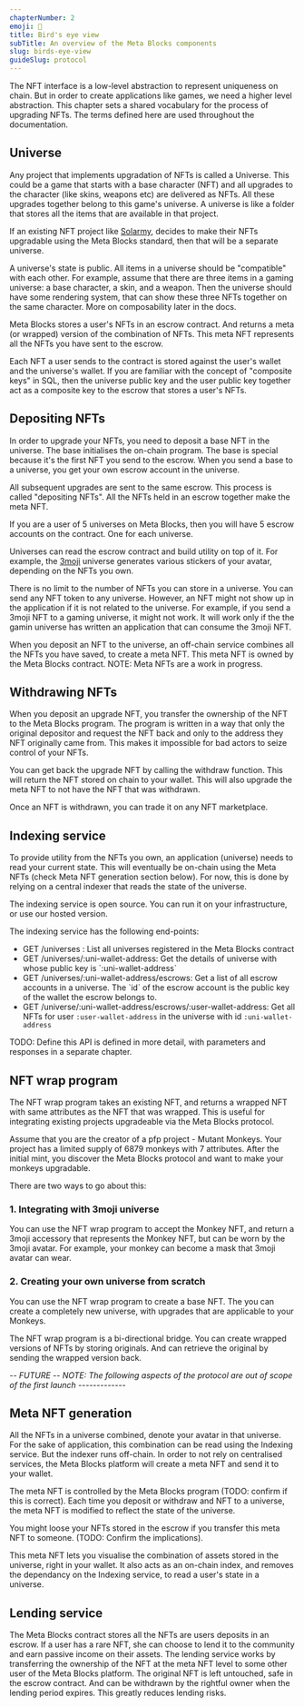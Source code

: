 ```yaml
---
chapterNumber: 2
emoji: 🐧
title: Bird's eye view
subTitle: An overview of the Meta Blocks components
slug: birds-eye-view
guideSlug: protocol
---
```

The NFT interface is a low-level abstraction to represent uniqueness on chain. But in order to create applications like games, we need a higher level abstraction. This chapter sets a shared vocabulary for the process of upgrading NFTs. The terms defined here are used throughout the documentation.

## Universe

Any project that implements upgradation of NFTs is called a Universe. This could be a game that starts with a base character (NFT) and all upgrades to the character (like skins, weapons etc) are delivered as NFTs. All these upgrades together belong to this game's universe. A universe is like a folder that stores all the items that are available in that project.

If an existing NFT project like [Solarmy](https://www.solarmy.io/), decides to make their NFTs upgradable using the Meta Blocks standard, then that will be a separate universe.

A universe's state is public. All items in a universe should be "compatible" with each other. For example, assume that there are three items in a gaming universe: a base character, a skin, and a weapon. Then the universe should have some rendering system, that can show these three NFTs together on the same character. More on composability later in the docs.

Meta Blocks stores a user's NFTs in an escrow contract. And returns a meta (or wrapped) version of the combination of NFTs. This meta NFT represents all the NFTs you have sent to the escrow. 

Each NFT a user sends to the contract is stored against the user's wallet and the universe's wallet. If you are familiar with the concept of "composite keys" in SQL, then the universe public key and the user public key together act as a composite key to the escrow that stores a user's NFTs.

## Depositing NFTs

In order to upgrade your NFTs, you need to deposit a base NFT in the universe. The base initialises the on-chain program. The base is special because it's the first NFT you send to the escrow. When you send a base to a universe, you get your own escrow account in the universe.

All subsequent upgrades are sent to the same escrow. This process is called "depositing NFTs". All the NFTs held in an escrow together make the meta NFT.

If you are a user of 5 universes on Meta Blocks, then you will have 5 escrow accounts on the contract. One for each universe. 

Universes can read the escrow contract and build utility on top of it. For example, the [3moji](https://3moji.app) universe generates various stickers of your avatar, depending on the NFTs you own.

There is no limit to the number of NFTs you can store in a universe. You can send any NFT token to any universe. However, an NFT might not show up in the application if it is not related to the universe. For example, if you send a 3moji NFT to a gaming universe, it might not work. It will work only if the the gamin universe has written an application that can consume the 3moji NFT.  

When you deposit an NFT to the universe, an off-chain service combines all the NFTs you have saved, to create a meta NFT. This meta NFT is owned by the Meta Blocks contract. NOTE: Meta NFTs are a work in progress.

## Withdrawing NFTs

When you deposit an upgrade NFT, you transfer the ownership of the NFT to the Meta Blocks program. The program is written in a way that only the original depositor and request the NFT back and only to the address they NFT originally came from. This makes it impossible for bad actors to seize control of your NFTs.

You can get back the upgrade NFT by calling the withdraw function. This will return the NFT stored on chain to your wallet. This will also upgrade the meta NFT to not have the NFT that was withdrawn.  

Once an NFT is withdrawn, you can trade it on any NFT marketplace.

## Indexing service

To provide utility from the NFTs you own, an application (universe) needs to read your current state. This will eventually be on-chain using the Meta NFTs (check Meta NFT generation section below). For now, this is done by relying on a central indexer that reads the state of the universe. 

The indexing service is open source. You can run it on your infrastructure, or use our hosted version.

The indexing service has the following end-points:

* GET /universes : List all universes registered in the Meta Blocks contract
* GET /universes/:uni-wallet-address: Get the details of universe with whose public key is \`:uni-wallet-address\`
* GET /universes/:uni-wallet-address/escrows: Get a list of all escrow accounts in a universe. The \`id\` of the escrow account is the public key of the wallet the escrow belongs to.
* GET /universe/:uni-wallet-address/escrows/:user-wallet-address: Get all NFTs for user `:user-wallet-address` in the universe with id `:uni-wallet-address`

TODO: Define this API is defined in more detail, with parameters and responses in a separate chapter.

## NFT wrap program

The NFT wrap program takes an existing NFT, and returns a wrapped NFT with same attributes as the NFT that was wrapped. This is useful for integrating existing projects upgradeable via the Meta Blocks protocol.

Assume that you are the creator of a pfp project - Mutant Monkeys. Your project has a limited supply of 6879 monkeys with 7 attributes. After the initial mint, you discover the Meta Blocks protocol and want to make your monkeys upgradable.

There are two ways to go about this:

### 1. Integrating with 3moji universe

You can use the NFT wrap program to accept the Monkey NFT, and return a 3moji accessory that represents the Monkey NFT, but can be worn by the 3moji avatar. For example, your monkey can become a mask that 3moji avatar can wear.

### 2. Creating your own universe from scratch 

You can use the NFT wrap program to create a base NFT. The you can create a completely new universe, with upgrades that are applicable to your Monkeys.

The NFT wrap program is a bi-directional bridge. You can create wrapped versions of NFTs by storing originals. And can retrieve the original by sending the wrapped version back.

*\-- FUTURE --*
*NOTE: The following aspects of the protocol are out of scope of the first launch*
*\-------------*

## Meta NFT generation

All the NFTs in a universe combined, denote your avatar in that universe. For the sake of application, this combination can be read using the Indexing service. But the indexer runs off-chain. In order to not rely on centralised services, the Meta Blocks platform will create a meta NFT and send it to your wallet.

The meta NFT is controlled by the Meta Blocks program (TODO: confirm if this is correct). Each time you deposit or withdraw and NFT to a universe, the meta NFT is modified to reflect the state of the universe.

You might loose your NFTs stored in the escrow if you transfer this meta NFT to someone. (TODO: Confirm the implications).

This meta NFT lets you visualise the combination of assets stored in the universe, right in your wallet. It also acts as an on-chain index, and removes the dependancy on the Indexing service, to read a user's state in a universe.

## Lending service

The Meta Blocks contract stores all the NFTs are users deposits in an escrow. If a user has a rare NFT, she can choose to lend it to the community and earn passive income on their assets. The lending service works by transferring the ownership of the NFT at the meta NFT level to some other user of the Meta Blocks platform. The original NFT is left untouched, safe in the escrow contract. And can be withdrawn by the rightful owner when the lending period expires. This greatly reduces lending risks.